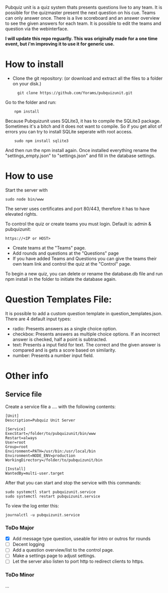 
Pubquiz unit is a quiz system thats presents questions live to any team. It is possible for the quizmaster present the next question on his cue. Teams can only answer once. There is a live scoreboard and an answer overview to see the given answers for each team. It is possible to edit the teams and question via the webinterface.

**I will update this repo reguarlly. This was originally made for a one time event, but i'm improving it to use it for generic use.**

# How to install
- Clone the git repository: (or download and extract all the files to a folder on your disk.)

		git clone https://github.com/Yorams/pubquizunit.git

Go to the folder and run:	

	    npm install

Because Pubquizunit uses SQLite3, it has to compile the SQLite3 package. Sometimes it's a bitch and it does not want to compile. So if you get allot of errors you can try to install SQLite seperate with root access.

		sudo npm install sqlite3

And then run the npm install again.
Once installed everything rename the "settings_empty.json" to "settings.json" and fill in the database settings.

# How to use
Start the server with

	sudo node bin/www

The server uses certificates and port 80/443, therefore it has to have elevated rights.

To control the quiz or create teams you must login. Default is: admin & pubquizunit:

	https://<IP or HOST>

- Create teams at the "Teams" page.
- Add rounds and questions at the "Questions" page
- If you have added Teams and Questions you can give the teams their own team link and control the quiz at the "Control" page.

To begin a new quiz, you can delete or rename the database.db file and run npm install in the folder to initiate the database again.

# Question Templates File:
It is possible to add a custom question template in question_templates.json. There are 4 default input types:
- radio: Presents answers as a single choice option.
- checkbox: Presents answers as multiple choice options. If an incorrect answer is checked, half a point is subtracted.
- text: Presents a input field for text. The correct and the given answer is compared and is gets a score based on similarity.
- number: Presents a number input field.

# Other info
## Service file
Create a service file a .... with the following contents:

	[Unit]
	Description=Pubquiz Unit Server

	[Service]
	ExecStart=/folder/to/pubquizunit/bin/www
	Restart=always
	User=root
	Group=root
	Environment=PATH=/usr/bin:/usr/local/bin
	Environment=NODE_ENV=production
	WorkingDirectory=/folder/to/pubquizunit/bin

	[Install]
	WantedBy=multi-user.target

After that you can start and stop the service with this commands:

	sudo systemctl start pubquizunit.service
	sudo systemctl restart pubquizunit.service

To view the log enter this:

	journalctl -u pubquizunit.service

### ToDo Major
- [x] Add message type question, useable for intro or outros for rounds
- [ ] Decent logging
- [ ] Add a question overview/list to the control page.
- [ ] Make a settings page to adjust settings.
- [ ] Let the server also listen to port http to redirect clients to https.

### ToDo Minor
...